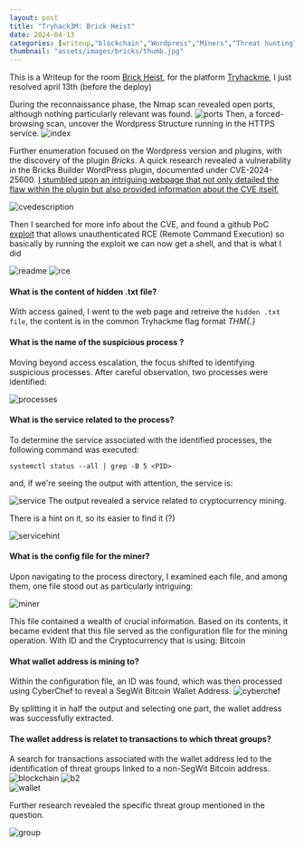 ```yaml
---
layout: post
title: "Tryhack3M: Brick Heist"
date: 2024-04-13
categories: [writeup,"blockchain","Wordpress","Miners","Threat hunting"]
thumbnail: "assets/images/bricks/thumb.jpg"
---
```

This is a Writeup for the room [Brick Heist](https://tryhackme.com/r/room/tryhack3mbricksheist), for the platform [Tryhackme](https://tryhackme.com), I just resolved april 13th (before the deploy)



During the reconnaissance phase, the Nmap scan revealed open ports, although nothing particularly relevant was found. 
<img src="/assets/images/bricks/ports.png" alt="ports">
Then, a forced-browsing scan, uncover the Wordpress Structure running in the HTTPS service.
<img src="/assets/images/bricks/bricks.png" alt="index">

Further enumeration focused on the Wordpress version and plugins, with the discovery of the plugin *Bricks*. A quick research revealed a vulnerability in the Bricks Builder WordPress plugin, documented under CVE-2024-25600. [I stumbled upon an intriguing webpage that not only detailed the flaw within the plugin but also provided information about the CVE itself.](https://www.securityweek.com/websites-hacked-via-vulnerability-in-bricks-builder-wordpress-plugin/)

<img src="/assets/images/bricks/cvedescription.png" alt="cvedescription">

Then I searched for more info about the CVE, and found a github PoC [exploit](https://raw.githubusercontent.com/Chocapikk/CVE-2024-25600/main/exploit.py) that allows unauthenticated RCE (Remote Command Execution) so basically by running the exploit we can now get a shell, and that is what I did

<img src="/assets/images/bricks/exploitgh.png" alt="readme">
<img src="/assets/images/bricks/rce.png" alt="rce">

#### What is the content of hidden .txt file?

With access gained, I went to the web page and retreive the `hidden .txt file`, the content is in the common Tryhackme flag format *THM{.}*


#### What is the name of the suspicious process ?

Moving beyond access escalation, the focus shifted to identifying suspicious processes. After careful observation, two processes were identified:

<img src="/assets/images/bricks/ps1.png" alt="processes">

#### What is the service related to the process?

To determine the service associated with the identified processes, the following command was executed:

```
systemctl status --all | grep -B 5 <PID>
```

and, if we're seeing the output with attention, the service is:

<img src="/assets/images/bricks/ps2.png" alt="service">
The output revealed a service related to cryptocurrency mining.

There is a hint on it, so its easier to find it (?)

<img src="/assets/images/bricks/service.png" alt="servicehint">



#### What is the config file for the miner?

Upon navigating to the process directory, I examined each file, and among them, one file stood out as particularly intriguing:

<img src="/assets/images/bricks/miner.png" alt="miner">

This file contained a wealth of crucial information. Based on its contents, it became evident that this file served as the configuration file for the mining operation. With ID and the Cryptocurrency that is using: Bitcoin


#### What wallet address is mining to?

Within the configuration file, an ID was found, which was then processed using CyberChef to reveal a SegWit Bitcoin Wallet Address. 
<img src="/assets/images/bricks/cyberchef.png" alt="cyberchef">

By splitting it in half the output and selecting one part, the wallet address was successfully extracted.

#### The wallet address is relatet to transactions to which threat groups?

A search for transactions associated with the wallet address led to the identification of threat groups linked to a non-SegWit Bitcoin address. 
<img src="/assets/images/bricks/blockchain.png" alt="blockchain">
<img src="/assets/images/bricks/bchain2.png" alt="b2">
<br>
<img src="/assets/images/bricks/wallet.png" alt="wallet">


Further research revealed the specific threat group mentioned in the question.

<img src="/assets/images/bricks/group.png" alt="group">
